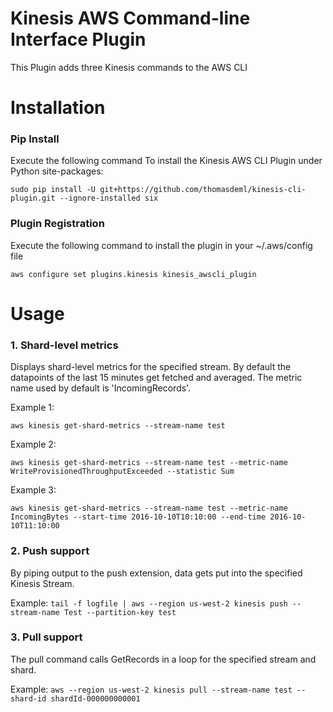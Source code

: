 Kinesis AWS Command-line Interface Plugin
=========================================
This Plugin adds three Kinesis commands to the AWS CLI

# Installation
### Pip Install 
   Execute the following command To install the Kinesis AWS CLI Plugin under Python site-packages:

   `sudo pip install -U git+https://github.com/thomasdeml/kinesis-cli-plugin.git --ignore-installed six`
### Plugin Registration
   Execute the following command to install the plugin in your ~/.aws/config file

   `aws configure set plugins.kinesis kinesis_awscli_plugin`

# Usage

### 1. Shard-level metrics 
   Displays shard-level metrics for the specified stream. By default the datapoints of the last 15 minutes get fetched and averaged. The metric name used by default is 'IncomingRecords'.   

   Example 1: 
   
   `aws kinesis get-shard-metrics --stream-name test`

   Example 2: 
   
   `aws kinesis get-shard-metrics --stream-name test --metric-name WriteProvisionedThroughputExceeded --statistic Sum`

   Example 3: 
   
   `aws kinesis get-shard-metrics --stream-name test --metric-name IncomingBytes --start-time 2016-10-10T10:10:00 --end-time 2016-10-10T11:10:00`

### 2. Push support 
   By piping output to the push extension, data gets put into the specified Kinesis Stream. 

   Example: `tail -f logfile | aws --region us-west-2 kinesis push --stream-name Test --partition-key test`

### 3. Pull support
   The pull command calls GetRecords in a loop for the specified stream and shard.

   Example: `aws --region us-west-2 kinesis pull --stream-name test --shard-id shardId-000000000001`

